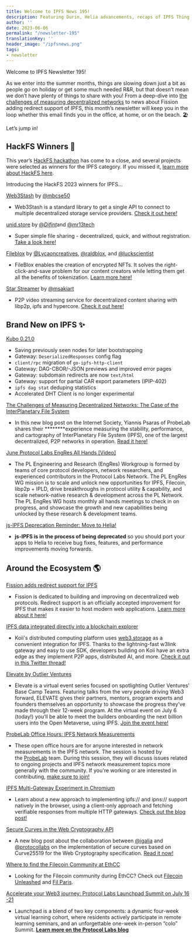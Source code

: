 ```yaml
---
title: Welcome to IPFS News 195!
description: Featuring Durin, Helia advancements, recaps of IPFS Thing 2023 from individual track leads, and much more!
author: ''
date: 2023-06-06
permalink: "/newsletter-195"
translationKey: ''
header_image: "/ipfsnews.png"
tags:
- newsletter
---
```


Welcome to IPFS Newsletter 195!

As we enter into the summer months, things are slowing down just a bit as people go on holiday or get some much needed R&R, but that doesn’t mean we don’t have plenty of things to share with you! From a deep-dive into [the challenges of measuring decentralized networks](https://pulse.internetsociety.org/blog/the-challenges-of-measuring-decentralized-networks-the-case-of-the-interplanetary-file-system) to news about Fission adding redirect support of IPFS, this month’s newsletter will keep you in the loop whether this email finds you in the office, at home, or on the beach. 🏖️

Let’s jump in!

## HackFS Winners 🏅

This year’s [HackFS hackathon](https://ethglobal.com/events/hackfs2023) has come to a close, and several projects were selected as winners for the IPFS category. If you missed it, [learn more about HackFS here](https://ethglobal.com/events/hackfs2023).

Introducing the HackFS 2023 winners for IPFS…

[Web3Stash](https://ethglobal.com/showcase/web3stash-mn6iu) by [@mbcse50](https://twitter.com/mbcse50)

- Web3Stash is a standard library to get a single API to connect to multiple decentralized storage service providers. [Check it out here!](https://ethglobal.com/showcase/web3stash-mn6iu)

[unid.store](https://t.co/xbh9zYbjm9) by [@_Difint_](https://twitter.com/_Difint_)and [@mr13tech](https://twitter.com/mr13tech)

- Super simple file sharing - decentralized, quick, and without registration. [Take a look here!](https://ethglobal.com/showcase/unid-store-2yukr)

[Fileblox](https://ethglobal.com/showcase/fileblox-y0rjm) by [@Lycaoncreatives](https://twitter.com/LycaonCreatives), [@raldblox](https://twitter.com/raldblox), and [@luckscientist](https://twitter.com/luckscientist)

- FileBlox enables the creation of encrypted NFTs. It solves the right-click-and-save problem for our content creators while letting them get all the benefits of tokenization. [Learn more here!](https://ethglobal.com/showcase/fileblox-y0rjm)

[Star Streamer](https://ethglobal.com/showcase/star-streamer-huakw) by [@msakiart](https://twitter.com/msakiart)

- P2P video streaming service for decentralized content sharing with libp2p, ipfs and hypercore. [Check it out here!](https://ethglobal.com/showcase/star-streamer-huakw)

## **Brand New on IPFS ✨**

[Kubo 0.21.0](https://github.com/ipfs/kubo/releases/tag/v0.21.0)

- Saving previously seen nodes for later bootstrapping
- Gateway: `DeserializedResponses` config flag
- `client/rpc` migration of `go-ipfs-http-client`
- Gateway: DAG-CBOR/-JSON previews and improved error pages
- Gateway: subdomain redirects are now `text/html`
- Gateway: support for partial CAR export parameters (IPIP-402)
- `ipfs dag stat` deduping statistics
- Accelerated DHT Client is no longer experimental

[The Challenges of Measuring Decentralized Networks: The Case of the InterPlanetary File System](https://pulse.internetsociety.org/blog/the-challenges-of-measuring-decentralized-networks-the-case-of-the-interplanetary-file-system)

- In this new blog post on the Internet Society, Yiannis Psaras of ProbeLab shares their ********experience measuring the stability, performance, and cartography of InterPlanetary File System (IPFS), one of the largest decentralized, P2P networks in operation. [Read it here!](https://pulse.internetsociety.org/blog/the-challenges-of-measuring-decentralized-networks-the-case-of-the-interplanetary-file-system)

[June Protocol Labs EngRes All Hands [Video]](https://www.youtube.com/watch?v=7fbhniQJjDw)

- The PL Engineering and Research (EngRes) Workgroup is formed by teams of core protocol developers, network researchers, and experienced contributors in the Protocol Labs Network. The PL EngRes WG mission is to scale and unlock new opportunities for IPFS, Filecoin, libp2p + IPLD, drive breakthroughs in protocol utility & capability, and scale network-native research & development across the PL Network. The PL EngRes WG hosts monthly all hands meetings to check in on progress, and showcase the growth and new capabilities being unlocked by these research & development teams.

[js-IPFS Deprecation Reminder: Move to Helia!](https://blog.ipfs.tech/202305-js-ipfs-deprecation-for-helia/)

- **js-IPFS is in the process of being deprecated** so you should port your apps to Helia to receive bug fixes, features, and performance improvements moving forwards.

## **Around the Ecosystem 🌎**

[Fission adds redirect support for IPFS](https://fission.codes/blog/introducing-redirect-support-for-ipfs/)

- Fission is dedicated to building and improving on decentralized web protocols. Redirect support is an officially accepted improvement for IPFS that makes it easier to host modern web applications. [Learn more about it here!](https://fission.codes/blog/introducing-redirect-support-for-ipfs/)

[IPFS data integrated directly into a blockchain explorer](https://twitter.com/al_koii/status/1665817302279880706?s=20)

- Koii's distributed computing platform uses [web3.storage](https://t.co/KyqdyMsAQy) as a convenient integration for IPFS. Thanks to the lightning-fast w3link gateway and easy to use SDK, developers building on Koii have an extra edge as they implement P2P apps, distributed AI, and more. [Check it out in this Twitter thread!](https://twitter.com/al_koii/status/1665817302279880706?s=20)

[Elevate by Outlier Ventures](https://outlierventures.io/elevate/)

- Elevate is a virtual event series focused on spotlighting Outlier Ventures’ Base Camp Teams. Featuring talks from the very people driving Web3 forward, ELEVATE gives their partners, mentors, program experts and founders themselves an opportunity to showcase the progress they’ve made through their 12-week program. At the virtual event on July 6 (today!) you’ll be able to meet the builders onboarding the next billion users into the Open Metaverse, using IPFS. [Join the event here!](https://outlierventures.io/elevate/)

[ProbeLab Office Hours: IPFS Network Measurements](https://lu.ma/ipfs-network-measurements)

- These open office hours are for anyone interested in network measurements in the IPFS network. The session is hosted by the [ProbeLab](https://blog.ipfs.io/2022-06-15-probelab/) team. During this session, they will discuss issues related to ongoing projects and IPFS network measurement topics more generally with the community. If you're working or are interested in contributing, [make sure to join!](https://lu.ma/ipfs-network-measurements)

[IPFS Multi-Gateway Experiment in Chromium](https://blog.ipfs.tech/2023-05-multigateway-chromium-client/?utm_content=253765483&utm_medium=social&utm_source=twitter&hss_channel=tw-3030006159)

- Learn about a new approach to implementing ipfs:// and ipns:// support natively in the browser, using a client-only approach and fetching verifiable responses from multiple HTTP gateways. [Check out the blog post!](https://blog.ipfs.tech/2023-05-multigateway-chromium-client/?utm_content=253765483&utm_medium=social&utm_source=twitter&hss_channel=tw-3030006159)

[Secure Curves in the Web Cryptography API](https://blogs.igalia.com/jfernandez/2023/06/20/secure-curves-in-the-web-cryptography-api/)

- A new blog post about the collaboration between [@igalia](https://twitter.com/igalia) and [@protocollabs](https://twitter.com/protocollabs) on the implementation of secure curves based on Curve25519 for the Web Cryptography specification. [Read it now!](https://blogs.igalia.com/jfernandez/2023/06/20/secure-curves-in-the-web-cryptography-api/)

[Where to find the Filecoin Community at EthCC](https://fil-paris.io/)

- Looking for the Filecoin community during EthCC? Check out [Filecoin Unleashed](https://filecoinunleashed.io) and [Fil Paris](https://fil-paris.io).

[Accelerate your Web3 journey: Protocol Labs Launchpad Summit on July 16-21](https://protocol.ai/blog/launchpad-summit-paris-2023/)

- Launchpad is a blend of two key components: a dynamic four-week virtual learning cohort, where residents actively participate in remote learning seminars, and an unforgettable one-week in-person “colo” Summit. **[Learn more on the Protocol Labs blog](https://protocol.ai/blog/launchpad-summit-paris-2023/)**
